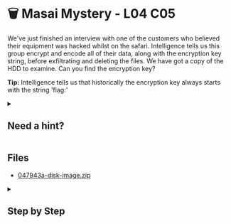 # 🗑 Masai Mystery - L04 C05

We've just finished an interview with one of the customers who believed their equipment was hacked whilst on the safari. Intelligence tells us this group encrypt and encode all of their data, along with the encryption key string, before exfiltrating and deleting the files. We have got a copy of the HDD to examine. Can you find the encryption key?

**Tip:** Intelligence tells us that historically the encryption key always starts with the string 'flag:'

<details><summary>

## Need a hint?</summary>

> 💡 Hint: Think about where files go when they are deleted. Also think about how you can look for a specific string in a large amount of text using Linux tools.

</details>

## Files

- [047943a-disk-image.zip](/assets/masaimyster1.zip)

<details><summary>

## Step by Step</summary>

- Download the file
- Open it in autopsy and select the keyword search ingest module
- After waiting some time for the ingest to finish, make a keyword search for `flag:` as a substring match
- There are only two matches, the second one of them is the correct flag

![autopsy view of things](/assets/masaimystery2.jpg)

`flag: Gr3p15th3friendyf1nd3r`

</details>
